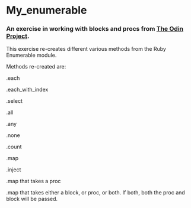 # My_enumerable

### An exercise in working with blocks and procs from [The Odin Project](http://www.theodinproject.com/ruby-programming/advanced-building-blocks).  

This exercise re-creates different various methods from the Ruby Enumerable module. 

 Methods re-created are:

.each

.each_with_index

.select

.all

.any

.none

.count

.map

.inject

.map that takes a proc

.map that takes either a block, or proc, or both.  If both, both the proc and block will be passed.